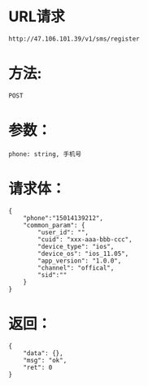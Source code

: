 # URL请求
```
http://47.106.101.39/v1/sms/register
```

# 方法:
```
POST
```

# 参数：
```
phone: string, 手机号
```
# 请求体：
```
{
    "phone":"15014139212",
	"common_param": {
		"user_id": "",
		"cuid": "xxx-aaa-bbb-ccc",
		"device_type": "ios",
		"device_os": "ios_11.05",
		"app_version": "1.0.0",
		"channel": "offical",
		"sid":""
	}
}
```
# 返回：
```
{
    "data": {},
    "msg": "ok",
    "ret": 0
}
```



